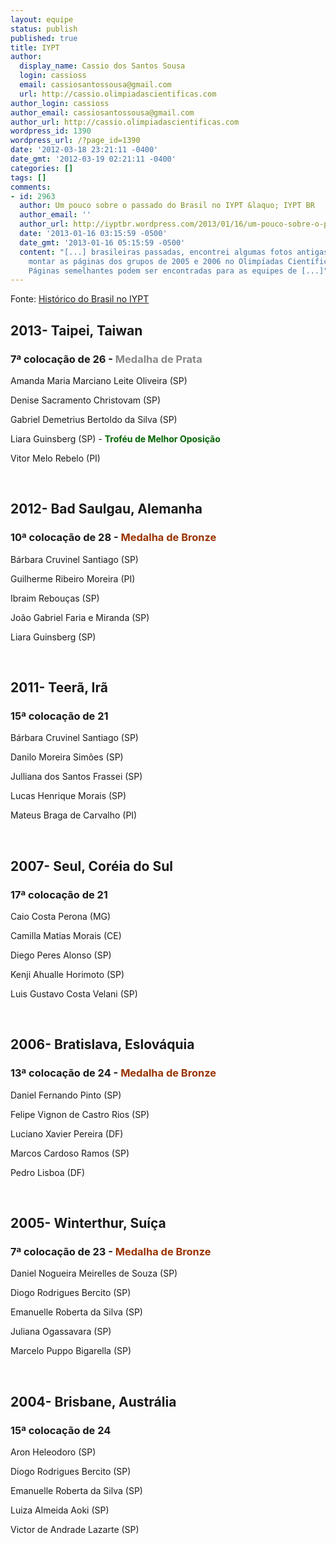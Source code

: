 ```yaml
---
layout: equipe  
status: publish
published: true
title: IYPT
author:
  display_name: Cassio dos Santos Sousa
  login: cassioss
  email: cassiosantossousa@gmail.com
  url: http://cassio.olimpiadascientificas.com
author_login: cassioss
author_email: cassiosantossousa@gmail.com
author_url: http://cassio.olimpiadascientificas.com
wordpress_id: 1390
wordpress_url: /?page_id=1390
date: '2012-03-18 23:21:11 -0400'
date_gmt: '2012-03-19 02:21:11 -0400'
categories: []
tags: []
comments:
- id: 2963
  author: Um pouco sobre o passado do Brasil no IYPT &laquo; IYPT BR
  author_email: ''
  author_url: http://iyptbr.wordpress.com/2013/01/16/um-pouco-sobre-o-passado-do-brasil-no-iypt/
  date: '2013-01-16 03:15:59 -0500'
  date_gmt: '2013-01-16 05:15:59 -0500'
  content: "[...] brasileiras passadas, encontrei algumas fotos antigas e consegui
    montar as páginas dos grupos de 2005 e 2006 no Olimpíadas Científicas.
    Páginas semelhantes podem ser encontradas para as equipes de [...]"
---
```


Fonte: [Histórico do Brasil no IYPT][1]

## 2013- Taipei, Taiwan

### 7ª colocação de 26 - <span style="color: #888888;">Medalha de Prata</span>

  
Amanda Maria Marciano Leite Oliveira (SP)

Denise Sacramento Christovam (SP)

Gabriel Demetrius Bertoldo da Silva (SP)

Liara Guinsberg (SP) - **<span style="color: #006400;">Troféu de Melhor
Oposição</span>**

Vitor Melo Rebelo (PI)

 

## 2012- Bad Saulgau, Alemanha

### 10ª colocação de 28 - <span style="color: #993300;">Medalha de Bronze</span>

  
Bárbara Cruvinel Santiago (SP)

Guilherme Ribeiro Moreira (PI)

Ibraim Rebouças (SP)

João Gabriel Faria e Miranda (SP)

Liara Guinsberg (SP)

 

## 2011- Teerã, Irã

### 15ª colocação de 21

  
Bárbara Cruvinel Santiago (SP)

Danilo Moreira Simões (SP)

Julliana dos Santos Frassei (SP)

Lucas Henrique Morais (SP)

Mateus Braga de Carvalho (PI)

 

## 2007- Seul, Coréia do Sul

### 17ª colocação de 21

  
Caio Costa Perona (MG)

Camilla Matias Morais (CE)

Diego Peres Alonso (SP)

Kenji Ahualle Horimoto (SP)

Luis Gustavo Costa Velani (SP)

 

## 2006- Bratislava, Eslováquia

### 13ª colocação de 24 - <span style="color: #993300;">Medalha de Bronze</span>

  
Daniel Fernando Pinto (SP)

Felipe Vignon de Castro Rios (SP)

Luciano Xavier Pereira (DF)

Marcos Cardoso Ramos (SP)

Pedro Lisboa (DF)

 

## 2005- Winterthur, Suíça

### 7ª colocação de 23 - <span style="color: #993300;">Medalha de Bronze</span>

  
Daniel Nogueira Meirelles de Souza (SP)

Diogo Rodrigues Bercito (SP)

Emanuelle Roberta da Silva (SP)

Juliana Ogassavara (SP)

Marcelo Puppo Bigarella (SP)

 

## 2004- Brisbane, Austrália

### 15ª colocação de 24

  
Aron Heleodoro (SP)

Diogo Rodrigues Bercito (SP)

Emanuelle Roberta da Silva (SP)

Luiza Almeida Aoki (SP)

Victor de Andrade Lazarte (SP)



[1]: http://iypt.com.br/historia.html
